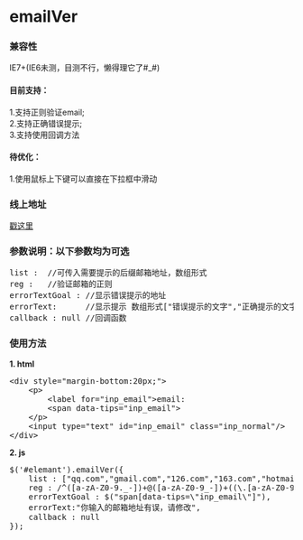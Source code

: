 # emailVer

<h3>兼容性</h3>
<p>IE7+(IE6未测，目测不行，懒得理它了#_#)</p>
<h4>目前支持：</h4>
<p>1.支持正则验证email;<br/>
	2.支持正确错误提示;<br/>
	3.支持使用回调方法</p>
<h4>待优化：</h4>
<p>1.使用鼠标上下键可以直接在下拉框中滑动</p>
<h3>线上地址</h3>
<p><a href="http://whj.fayfox.com/demo/plugIn.emailVer/" target="_blank">戳这里</a></p>
<h3>参数说明：以下参数均为可选</h3>
<pre>
list : 	//可传入需要提示的后缀邮箱地址，数组形式
reg : 	//验证邮箱的正则
errorTextGoal : //显示错误提示的地址
errorText: 		//显示提示 数组形式["错误提示的文字","正确提示的文字"]
callback : null	//回调函数
</pre>

<h3>使用方法</h3>
<strong>1. html</strong>
<pre>
&lt;div style="margin-bottom:20px;">
	&lt;p> 
		&lt;label for="inp_email">email:</label>
		&lt;span data-tips="inp_email"></span>
	&lt;/p>
	&lt;input type="text" id="inp_email" class="inp_normal"/>
&lt;/div>
</pre>
<strong>2. js</strong>
<pre>
$('#elemant').emailVer({
	list : ["qq.com","gmail.com","126.com","163.com","hotmail.com","yahoo.com","yahoo.com.cn","live.com","sohu.com","sina.com"],
	reg : /^([a-zA-Z0-9._-])+@([a-zA-Z0-9_-])+((\.[a-zA-Z0-9_-]{2,6}){1,2})$/,
	errorTextGoal : $("span[data-tips=\"inp_email\"]"),
	errorText:"你输入的邮箱地址有误，请修改",
	callback : null	
});
</pre>